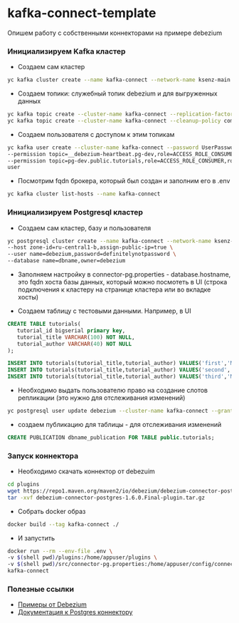 # kafka-connect-template
Опишем работу с собственными коннекторами на примере debezium

### Инициализируем Kafka кластер
- Создаем сам кластер
```bash
yc kafka cluster create --name kafka-connect --network-name ksenz-main --assign-public-ip --zone-ids ru-central1-b --brokers-count 1 --resource-preset s2.micro --disk-size 100 --disk-type network-ssd
```
- Создаем топики: служебный топик debezium и для выгруженных данных
```bash
yc kafka topic create --cluster-name kafka-connect --replication-factor 1 --partitions 1 pg-dev.public.tutorials
yc kafka topic create --cluster-name kafka-connect --cleanup-policy compact --replication-factor 1 --partitions 1 __debezium-heartbeat.pg-dev
```
- Создаем пользователя с доступом к этим топикам
```bash
yc kafka user create --cluster-name kafka-connect --password UserPassword \
--permission topic=__debezium-heartbeat.pg-dev,role=ACCESS_ROLE_CONSUMER,role=ACCESS_ROLE_PRODUCER \
--permission topic=pg-dev.public.tutorials,role=ACCESS_ROLE_CONSUMER,role=ACCESS_ROLE_PRODUCER \
user
```
- Посмотрим fqdn брокера, который был создан и заполним его в .env
```bash
yc kafka cluster list-hosts --name kafka-connect
```

### Инициализируем Postgresql кластер
- Создаем сам кластер, базу и пользователя
```bash
yc postgresql cluster create --name kafka-connect --network-name ksenz-main \
--host zone-id=ru-central1-b,assign-public-ip=true \
--user name=debezium,password=definitelynotpassword \
--database name=dbname,owner=debezium
```
- Заполняем настройку в connector-pg.properties - database.hostname, это fqdn хоста базы данных, который можно посмотеть в UI (строка подключения к кластеру на странице кластера или во вкладке хосты)

- Создаем таблицу с тестовыми данными. Например, в UI
```sql
CREATE TABLE tutorials(
   tutorial_id bigserial primary key,
   tutorial_title VARCHAR(100) NOT NULL,
   tutorial_author VARCHAR(40) NOT NULL
);

INSERT INTO tutorials(tutorial_title,tutorial_author) VALUES('first','Maxim');
INSERT INTO tutorials(tutorial_title,tutorial_author) VALUES('second','Maxim');
INSERT INTO tutorials(tutorial_title,tutorial_author) VALUES('third','Maxim');
```

- Необходимо выдать пользователю право на создание слотов репликации (это нужно для отслеживания изменений)
```bash
yc postgresql user update debezium --cluster-name kafka-connect --grants mdb_replication
```

- создаем публикацию для таблицы - для отслеживания изменений
```sql
CREATE PUBLICATION dbname_publication FOR TABLE public.tutorials;
```


### Запуск коннектора
- Необходимо скачать коннектор от debezuim
```bash
cd plugins
wget https://repo1.maven.org/maven2/io/debezium/debezium-connector-postgres/1.6.0.Final/debezium-connector-postgres-1.6.0.Final-plugin.tar.gz
tar -xvf debezium-connector-postgres-1.6.0.Final-plugin.tar.gz
```

- Собрать docker образ
```bash
docker build --tag kafka-connect ./
```

- И запустить
```bash
docker run --rm --env-file .env \
-v $(shell pwd)/plugins:/home/appuser/plugins \
-v $(shell pwd)/src/connector-pg.properties:/home/appuser/config/connector.properties \
kafka-connect
```

### Полезные ссылки
- [Примеры от Debezium](https://github.com/debezium/debezium-examples)
- [Документация к Postgres коннектору](https://debezium.io/documentation/reference/connectors/postgresql.html)
